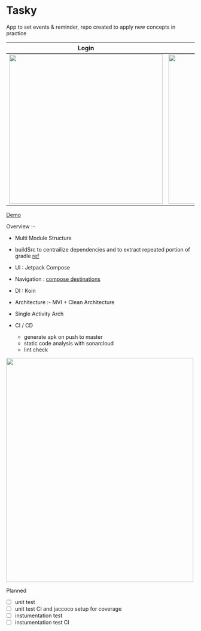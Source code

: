 # Tasky
App to set events &amp; reminder, repo created to apply new concepts in practice

Login | Home | App Widget | Add Reminder | Shortcuts
| :---------------: | :---------------: | :---------------: | :---------------: | :---------------: |
<img src="https://github.com/pseudoankit/Tasky/assets/54987308/7012a495-5a23-4040-98eb-79ba4fa641aa" align="center" width="410px" height ="400px"/> | <img src="https://github.com/pseudoankit/Tasky/assets/54987308/b4aec97f-3364-4a98-866e-932e6ac714a8" align="center" width="410px" height ="400px"/> | <img src="https://github.com/pseudoankit/Tasky/assets/54987308/45ced83d-254b-4771-b757-cbe2eba3015f" align="center" width="410px" height ="400px"/> | <img src="https://github.com/pseudoankit/Tasky/assets/54987308/09de8df2-4789-422d-a677-0272193c2a0a" align="center" width="410px" height ="400px"/> | <img src="https://github.com/pseudoankit/Tasky/assets/54987308/513e8ea0-9101-43f1-95ae-bc40f58febcd" align="center" width="410px" height ="400px"/>


[Demo](https://drive.google.com/file/d/1FpIbR176fost0GjCY3byaZ6Bqba6ioTY/view?usp=sharing)

Overview :-
- Multi Module Structure 
- buildSrc to centrailize dependencies and to extract repeated portion of gradle [ref](https://github.com/pseudoankit/Tasky/tree/master/buildSrc/src/main/java)
- UI : Jetpack Compose
- Navigation : [compose destinations](https://github.com/raamcosta/compose-destinations)
- DI : Koin
- Architecture :- MVI + Clean Architecture 
- Single Activity Arch

- CI / CD 
  - generate apk on push to master
  - static code analysis with sonarcloud
  - lint check 
  
<img src="https://user-images.githubusercontent.com/54987308/223794067-e96e4191-d34e-4dd1-9d03-1b6b1816990f.png" width="500" height="600"/>

Planned
- [ ] unit test 
- [ ] unit test CI and jaccoco setup for coverage
- [ ] instumentation test 
- [ ] instumentation test CI 
